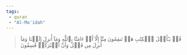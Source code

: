 ```yaml
---
tags: 
 - quran 
 - "Al-Ma'idah"
---
```


> قُلۡ يَـٰٓأَهۡلَ ٱلۡكِتَٰبِ هَلۡ تَنقِمُونَ مِنَّآ إِلَّآ أَنۡ ءَامَنَّا بِٱللَّهِ وَمَآ أُنزِلَ إِلَيۡنَا وَمَآ أُنزِلَ مِن قَبۡلُ وَأَنَّ أَكۡثَرَكُمۡ فَٰسِقُونَ
